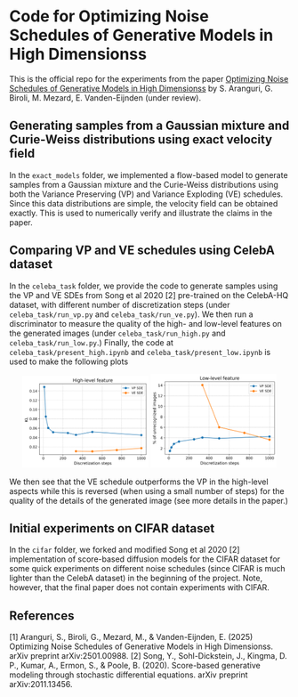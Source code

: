 # Code for Optimizing Noise Schedules of Generative Models in High Dimensionss
This is the official repo for the experiments from the paper [Optimizing Noise Schedules of Generative Models in High Dimensionss](https://arxiv.org/abs/2501.00988) by S. Aranguri, G. Biroli, M. Mezard, E. Vanden-Eijnden (under review).

## Generating samples from a Gaussian mixture and Curie-Weiss distributions using exact velocity field
In the `exact_models` folder, we implemented a flow-based model to generate samples from a Gaussian mixture and the Curie-Weiss distributions using both the Variance Preserving (VP) and Variance Exploding (VE) schedules. Since this data distributions are simple, the velocity field can be obtained exactly. This is used to numerically verify and illustrate the claims in the paper.

## Comparing VP and VE schedules using CelebA dataset
In the `celeba_task` folder, we provide the code to generate samples using the VP and VE SDEs from Song et al 2020 [2] pre-trained on the CelebA-HQ dataset, with different number of discretization steps (under `celeba_task/run_vp.py` and `celeba_task/run_ve.py`). We then run a discriminator to measure the quality of the high- and low-level features on the generated images  (under `celeba_task/run_high.py` and `celeba_task/run_low.py`.) Finally, the code at `celeba_task/present_high.ipynb` and `celeba_task/present_low.ipynb` is used to make the following plots 

<p align="center">
  <img src="celeba_task/high.png" alt="Error" width="45%">
  <img src="celeba_task/low.png" alt="Active" width="45%">
</p>

We then see that the VE schedule outperforms the VP in the high-level aspects while this is reversed (when using a small number of steps) for the quality of the details of the generated image (see more details in the paper.)

## Initial experiments on CIFAR dataset
In the `cifar` folder, we forked and modified Song et al 2020 [2] implementation of score-based diffusion models for the CIFAR dataset for some quick experiments on different noise schedules (since CIFAR is much lighter than the CelebA dataset) in the beginning of the project. Note, however, that the final paper does not contain experiments with CIFAR.

## References
[1] Aranguri, S., Biroli, G., Mezard, M., & Vanden-Eijnden, E. (2025) Optimizing Noise Schedules of Generative Models in High Dimensionss. arXiv preprint arXiv:2501.00988.
[2] Song, Y., Sohl-Dickstein, J., Kingma, D. P., Kumar, A., Ermon, S., & Poole, B. (2020). Score-based generative modeling through stochastic differential equations. arXiv preprint arXiv:2011.13456.
